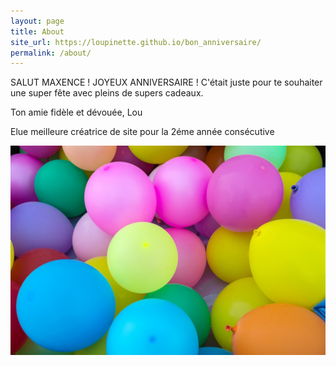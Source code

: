 ```yaml
---
layout: page
title: About
site_url: https://loupinette.github.io/bon_anniversaire/
permalink: /about/
---
```


SALUT MAXENCE ! JOYEUX ANNIVERSAIRE ! C'était juste pour te souhaiter une super fête avec pleins de supers cadeaux.

Ton amie fidèle et dévouée, Lou

Elue meilleure créatrice de site pour la 2éme année consécutive




![desballonscolorésYOUHOU](./assets/balloons-1869790_1280.jpg)
